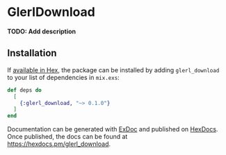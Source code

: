 # GlerlDownload

**TODO: Add description**

## Installation

If [available in Hex](https://hex.pm/docs/publish), the package can be installed
by adding `glerl_download` to your list of dependencies in `mix.exs`:

```elixir
def deps do
  [
    {:glerl_download, "~> 0.1.0"}
  ]
end
```

Documentation can be generated with [ExDoc](https://github.com/elixir-lang/ex_doc)
and published on [HexDocs](https://hexdocs.pm). Once published, the docs can
be found at <https://hexdocs.pm/glerl_download>.

